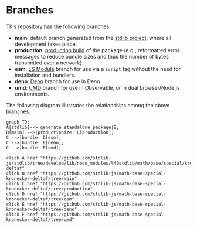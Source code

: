 <!--

@license Apache-2.0

Copyright (c) 2022 The Stdlib Authors.

Licensed under the Apache License, Version 2.0 (the "License");
you may not use this file except in compliance with the License.
You may obtain a copy of the License at

    http://www.apache.org/licenses/LICENSE-2.0

Unless required by applicable law or agreed to in writing, software
distributed under the License is distributed on an "AS IS" BASIS,
WITHOUT WARRANTIES OR CONDITIONS OF ANY KIND, either express or implied.
See the License for the specific language governing permissions and
limitations under the License.

-->

# Branches

This repository has the following branches:

-   **main**: default branch generated from the [stdlib project][stdlib-url], where all development takes place.
-   **production**: [production build][production-url] of the package (e.g., reformatted error messages to reduce bundle sizes and thus the number of bytes transmitted over a network).
-   **esm**: [ES Module][esm-url] branch for use via a `script` tag without the need for installation and bundlers.
-   **deno**: [Deno][deno-url] branch for use in Deno.
-   **umd**: [UMD][umd-url] branch for use in Observable, or in dual browser/Node.js environments.

The following diagram illustrates the relationships among the above branches:

```mermaid
graph TD;
A[stdlib]-->|generate standalone package|B;
B[main] -->|productionize| C[production];
C -->|bundle| D[esm];
C -->|bundle| E[deno];
C -->|bundle| F[umd];

click A href "https://github.com/stdlib-js/stdlib/tree/develop/lib/node_modules/%40stdlib/math/base/special/kronecker-deltaf"
click B href "https://github.com/stdlib-js/math-base-special-kronecker-deltaf/tree/main"
click C href "https://github.com/stdlib-js/math-base-special-kronecker-deltaf/tree/production"
click D href "https://github.com/stdlib-js/math-base-special-kronecker-deltaf/tree/esm"
click E href "https://github.com/stdlib-js/math-base-special-kronecker-deltaf/tree/deno"
click F href "https://github.com/stdlib-js/math-base-special-kronecker-deltaf/tree/umd"
```

[stdlib-url]: https://github.com/stdlib-js/stdlib/tree/develop/lib/node_modules/%40stdlib/math/base/special/kronecker-deltaf
[production-url]: https://github.com/stdlib-js/math-base-special-kronecker-deltaf/tree/production
[deno-url]: https://github.com/stdlib-js/math-base-special-kronecker-deltaf/tree/deno
[umd-url]: https://github.com/stdlib-js/math-base-special-kronecker-deltaf/tree/umd
[esm-url]: https://github.com/stdlib-js/math-base-special-kronecker-deltaf/tree/esm